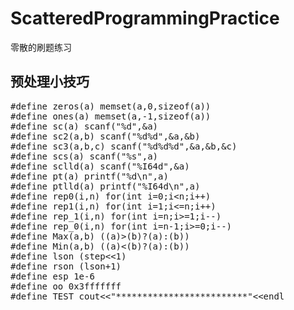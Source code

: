 # ScatteredProgrammingPractice
零散的刷题练习

## 预处理小技巧
<pre>#define zeros(a) memset(a,0,sizeof(a))
#define ones(a) memset(a,-1,sizeof(a))
#define sc(a) scanf("%d",&a)
#define sc2(a,b) scanf("%d%d",&a,&b)
#define sc3(a,b,c) scanf("%d%d%d",&a,&b,&c)
#define scs(a) scanf("%s",a)
#define sclld(a) scanf("%I64d",&a)
#define pt(a) printf("%d\n",a)
#define ptlld(a) printf("%I64d\n",a)
#define rep0(i,n) for(int i=0;i&lt;n;i++)
#define rep1(i,n) for(int i=1;i&lt;=n;i++)
#define rep_1(i,n) for(int i=n;i>=1;i--)
#define rep_0(i,n) for(int i=n-1;i>=0;i--)
#define Max(a,b) ((a)>(b)?(a):(b))
#define Min(a,b) ((a)&lt;(b)?(a):(b))
#define lson (step&lt;&lt;1)
#define rson (lson+1)
#define esp 1e-6
#define oo 0x3fffffff
#define TEST cout&lt;&lt;"*************************"&lt;&lt;endl</pre>
